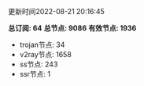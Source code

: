 更新时间2022-08-21 20:16:45

**总订阅: 64**
**总节点: 9086**
**有效节点: 1936**
- trojan节点: 34
- v2ray节点: 1658
- ss节点: 243
- ssr节点: 1
